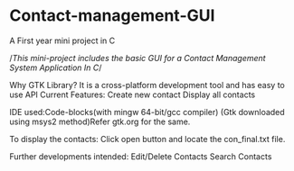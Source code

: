 # Contact-management-GUI
A First year mini project in C

/*This mini-project includes the basic GUI for a Contact Management System Application In C*/

Why GTK Library? It is  a cross-platform development tool and has easy to use API
Current Features:
Create new contact
Display all contacts


IDE used:Code-blocks(with mingw 64-bit/gcc compiler)
(Gtk downloaded using msys2 method)Refer gtk.org for the same.

To display the contacts:
Click open button and locate the con_final.txt file.

Further developments intended:
Edit/Delete Contacts
Search Contacts





















